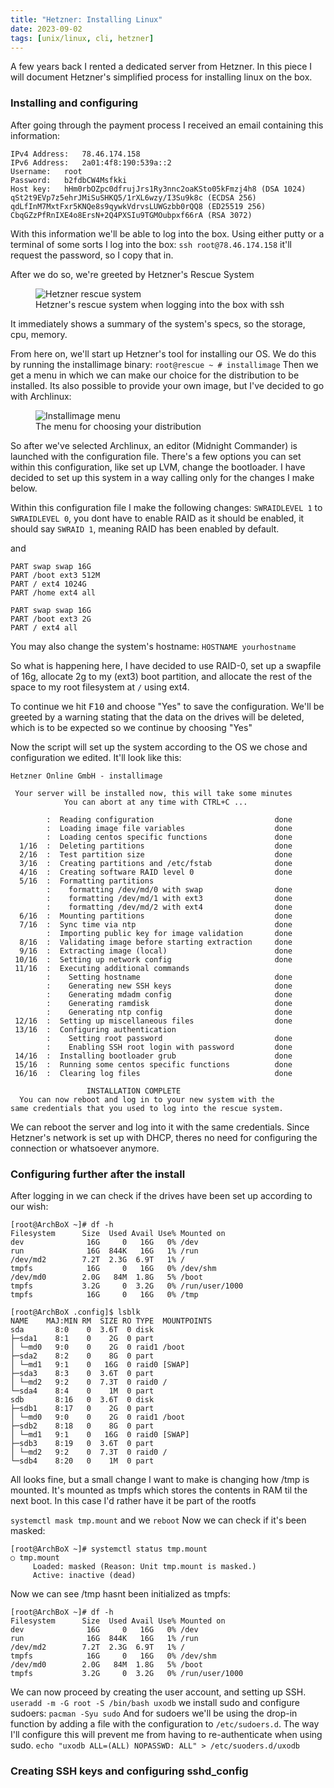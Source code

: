 ```yaml
---
title: "Hetzner: Installing Linux"
date: 2023-09-02
tags: [unix/linux, cli, hetzner]
---
```

A few years back I rented a dedicated server from Hetzner. In this piece I will document Hetzner's simplified process for installing linux on the box.

### Installing and configuring

After going through the payment process I received an email containing this information:

```
IPv4 Address:	78.46.174.158
IPv6 Address:	2a01:4f8:190:539a::2
Username:	root
Password:	b2fdbCW4Msfkki
Host key:	hHm0rbOZpc0dfrujJrs1Ry3nnc2oaKSto05kFmzj4h8 (DSA 1024)
qSt2t9EVp7z5ehrJMiSuSHKQ5/1rXL6wzy/I3Su9k8c (ECDSA 256)
qdLfInM7MxtFxr5KNQe8s9qywkVdrvsLUWGzbb0rQQ8 (ED25519 256)
CbqGZzPfRnIXE4o8ErsN+2Q4PXSIu9TGMOubpxf66rA (RSA 3072)
```

With this information we'll be able to log into the box. Using either putty or a terminal of some sorts I log into the box: `ssh root@78.46.174.158` it'll request the password, so I copy that in.

After we do so, we're greeted by Hetzner's Rescue System

<figure>
<img src="/hetzner-installing-linux/rescue.png" alt="Hetzner rescue system">
<figcaption>Hetzner's rescue system when logging into the box with ssh</figcaption>
</figure>

It immediately shows a summary of the system's specs, so the storage, cpu, memory.

From here on, we'll start up Hetzner's tool for installing our OS. We do this by running the installimage binary:
`root@rescue ~ # installimage`
Then we get a menu in which we can make our choice for the distribution to be installed. Its also possible to provide your own image, but I've decided to go with Archlinux:
<figure>
<img src"/hetzner-installing-linux/installimage_menu.png" alt="Installimage menu">
<figcaption>The menu for choosing your distribution</figcaption>
</figure>

So after we've selected Archlinux, an editor (Midnight Commander) is launched with the configuration file.
There's a few options you can set within this configuration, like set up LVM, change the bootloader. I have decided to set up this system in a way calling only for the changes I make below.

Within this configuration file I make the following changes:
`SWRAIDLEVEL 1` to `SWRAIDLEVEL 0`, you dont have to enable RAID as it should be enabled, it should say `SWRAID 1`, meaning RAID has been enabled by default.

and
```
PART swap swap 16G
PART /boot ext3 512M
PART / ext4 1024G
PART /home ext4 all
```

```
PART swap swap 16G
PART /boot ext3 2G
PART / ext4 all
```
You may also change the system's hostname:
`HOSTNAME yourhostname`

So what is happening here, I have decided to use RAID-0, set up a swapfile of 16g, allocate 2g to my (ext3) boot partition, and allocate the rest of the space to my root filesystem at `/` using ext4.

To continue we hit <kbd>F10</kbd> and choose "Yes" to save the configuration.
We'll be greeted by a warning stating that the data on the drives will be deleted, which is to be expected so we continue by choosing "Yes"

Now the script will set up the system according to the OS we chose and configuration we edited. It'll look like this:

```
Hetzner Online GmbH - installimage
 
 Your server will be installed now, this will take some minutes
            You can abort at any time with CTRL+C ...
 
        :  Reading configuration                           done
        :  Loading image file variables                    done
        :  Loading centos specific functions               done
  1/16  :  Deleting partitions                             done
  2/16  :  Test partition size                             done
  3/16  :  Creating partitions and /etc/fstab              done
  4/16  :  Creating software RAID level 0                  done
  5/16  :  Formatting partitions
        :    formatting /dev/md/0 with swap                done
        :    formatting /dev/md/1 with ext3                done
        :    formatting /dev/md/2 with ext4                done
  6/16  :  Mounting partitions                             done
  7/16  :  Sync time via ntp                               done
        :  Importing public key for image validation       done
  8/16  :  Validating image before starting extraction     done
  9/16  :  Extracting image (local)                        done
 10/16  :  Setting up network config                       done
 11/16  :  Executing additional commands
        :    Setting hostname                              done
        :    Generating new SSH keys                       done
        :    Generating mdadm config                       done
        :    Generating ramdisk                            done
        :    Generating ntp config                         done
 12/16  :  Setting up miscellaneous files                  done
 13/16  :  Configuring authentication
        :    Setting root password                         done
        :    Enabling SSH root login with password         done
 14/16  :  Installing bootloader grub                      done
 15/16  :  Running some centos specific functions          done
 16/16  :  Clearing log files                              done
 
                 INSTALLATION COMPLETE
  You can now reboot and log in to your new system with the
same credentials that you used to log into the rescue system.
```

We can reboot the server and log into it with the same credentials.
Since Hetzner's network is set up with DHCP, theres no need for configuring the connection or whatsoever anymore.

### Configuring further after the install

After logging in we can check if the drives have been set up according to our wish:

```
[root@ArchBoX ~]# df -h
Filesystem      Size  Used Avail Use% Mounted on
dev              16G     0   16G   0% /dev
run              16G  844K   16G   1% /run
/dev/md2        7.2T  2.3G  6.9T   1% /
tmpfs            16G     0   16G   0% /dev/shm
/dev/md0        2.0G   84M  1.8G   5% /boot
tmpfs           3.2G     0  3.2G   0% /run/user/1000
tmpfs			 16G	 0	 16G   0% /tmp
```

```
[root@ArchBoX .config]$ lsblk
NAME    MAJ:MIN RM  SIZE RO TYPE  MOUNTPOINTS
sda       8:0    0  3.6T  0 disk
├─sda1    8:1    0    2G  0 part
│ └─md0   9:0    0    2G  0 raid1 /boot
├─sda2    8:2    0    8G  0 part
│ └─md1   9:1    0   16G  0 raid0 [SWAP]
├─sda3    8:3    0  3.6T  0 part
│ └─md2   9:2    0  7.3T  0 raid0 /
└─sda4    8:4    0    1M  0 part
sdb       8:16   0  3.6T  0 disk
├─sdb1    8:17   0    2G  0 part
│ └─md0   9:0    0    2G  0 raid1 /boot
├─sdb2    8:18   0    8G  0 part
│ └─md1   9:1    0   16G  0 raid0 [SWAP]
├─sdb3    8:19   0  3.6T  0 part
│ └─md2   9:2    0  7.3T  0 raid0 /
└─sdb4    8:20   0    1M  0 part
```

All looks fine, but a small change I want to make is changing how /tmp  is mounted. It's mounted as tmpfs which stores the contents in RAM til the next boot. In this case I'd rather have it be part of the rootfs

`systemctl mask tmp.mount` and we `reboot`
Now we can check if it's been masked:

```
[root@ArchBoX ~]# systemctl status tmp.mount
○ tmp.mount
     Loaded: masked (Reason: Unit tmp.mount is masked.)
     Active: inactive (dead)
```
Now we can see /tmp hasnt been initialized as tmpfs:

```
[root@ArchBoX ~]# df -h
Filesystem      Size  Used Avail Use% Mounted on
dev              16G     0   16G   0% /dev
run              16G  844K   16G   1% /run
/dev/md2        7.2T  2.3G  6.9T   1% /
tmpfs            16G     0   16G   0% /dev/shm
/dev/md0        2.0G   84M  1.8G   5% /boot
tmpfs           3.2G     0  3.2G   0% /run/user/1000
```

We can now proceed by creating the user account, and setting up SSH.
`useradd -m -G root -S /bin/bash uxodb`
we install sudo and configure sudoers: 
`pacman -Syu sudo`
And for sudoers we'll be using the drop-in function by adding a file with the configuration to `/etc/sudoers.d`. The way I'll configure this will prevent me from having to re-authenticate when using sudo.
`echo "uxodb ALL=(ALL) NOPASSWD: ALL" > /etc/suoders.d/uxodb`

### Creating SSH keys and configuring sshd_config



